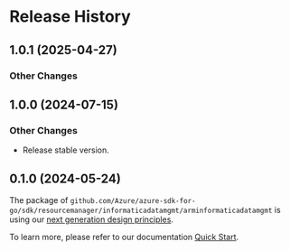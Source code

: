 # Release History

## 1.0.1 (2025-04-27)
### Other Changes


## 1.0.0 (2024-07-15)
### Other Changes

- Release stable version.


## 0.1.0 (2024-05-24)

The package of `github.com/Azure/azure-sdk-for-go/sdk/resourcemanager/informaticadatamgmt/arminformaticadatamgmt` is using our [next generation design principles](https://azure.github.io/azure-sdk/general_introduction.html).

To learn more, please refer to our documentation [Quick Start](https://aka.ms/azsdk/go/mgmt).
